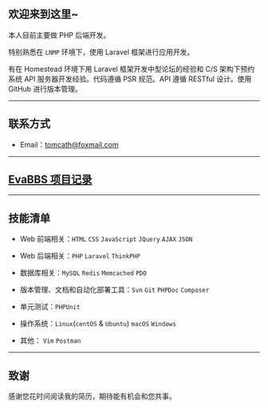 ## 欢迎来到这里~

本人目前主要做 PHP 后端开发。

特别熟悉在 `LNMP` 环境下，使用 Laravel 框架进行应用开发。

有在 Homestead 环境下用 Laravel 框架开发中型论坛的经验和 C/S 架构下预约系统 API 服务器开发经验。代码遵循 PSR 规范。API 遵循 RESTful 设计。使用 GitHub 进行版本管理。

---
## 联系方式

- Email：tomcath@foxmail.com

---

## [EvaBBS 项目记录](https://github.com/Catname/Catname.github.io/blob/main/bbs.md)

---
## 技能清单

- Web 前端相关：`HTML` `CSS` `JavaScript` `JQuery` `AJAX` `JSON`

- Web 后端相关：`PHP` `Laravel` `ThinkPHP` 

- 数据库相关：`MySQL` `Redis` `Memcached` `PDO`

- 版本管理、文档和自动化部署工具：`Svn` `Git` `PHPDoc` `Composer`

- 单元测试：`PHPUnit`

- 操作系统：`Linux`(`centOS` & `Ubuntu`) `macOS` `Windows`

- 其他： `Vim` `Postman`

---

## 致谢
感谢您花时间阅读我的简历，期待能有机会和您共事。
